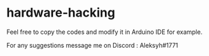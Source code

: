 # hardware-hacking
Feel free to copy the codes and modify it in Arduino IDE for example.

For any suggestions message me on Discord : Aleksyh#1771
